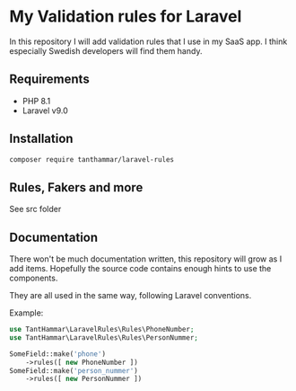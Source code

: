 # My Validation rules for Laravel
In this repository I will add validation rules that I use in my SaaS app. I think especially Swedish developers will find them handy.

## Requirements
- PHP 8.1
- Laravel v9.0

## Installation
```bash
composer require tanthammar/laravel-rules
```

## Rules, Fakers and more
See src folder

## Documentation
There won't be much documentation written, this repository will grow as I add items.
Hopefully the source code contains enough hints to use the components.

They are all used in the same way, following Laravel conventions. 

Example:
```php
use TantHammar\LaravelRules\Rules\PhoneNumber;
use TantHammar\LaravelRules\Rules\PersonNummer;

SomeField::make('phone')
    ->rules([ new PhoneNumber ])
SomeField::make('person_nummer')
    ->rules([ new PersonNummer ])
```





